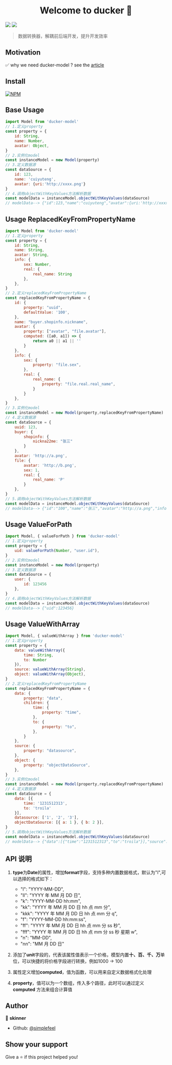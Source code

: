 <h1 align="center">Welcome to ducker 👋</h1>
<p>
  <img src="https://img.shields.io/badge/version-0.0.1-blue.svg?cacheSeconds=2592000" />
  <img src="https://badgen.net/badgesize/normal/https://raw.githubusercontent.com/simplefeel/ducker-model/master/dist/ducker.es5.js">
</p>

> 数据转换器，解耦前后端开发，提升开发效率

## Motivation

✅ why we need ducker-model ? see the [article](https://mp.weixin.qq.com/s/q6xybux0fhrUz5HE5TY0aA)

## Install

[![NPM](https://nodei.co/npm/ducker-model.png)](https://nodei.co/npm/ducker-model/)

## Base Usage

```js
import Model from 'ducker-model'
// 1.定义property
const property = {
    id: String,
    name: Number,
    avatar: Object,
}
// 2.实例化model
const instanceModel = new Model(property)
// 3.定义数据源
const dataSource = {
    id: 123,
    name: 'cuiyuteng',
    avatar: {uri:'http://xxxx.png'}
}
// 4.调用objectWithKeyValues方法解析数据
const modelData = instanceModel.objectWithKeyValues(dataSource)
// modelData--> {"id":123,"name":"cuiyuteng","avatar":{uri:'http://xxxx.png'}}
```

## Usage ReplacedKeyFromPropertyName

```js
import Model from 'ducker-model'
// 1.定义property
const property = {
    id: String,
    name: String,
	avatar: String,
	info: {
		sex: Number,
		real: {
			real_name: String
		},
	},
}
// 2.定义replacedKeyFromPropertyName
const replacedKeyFromPropertyName = {
    id: {
        property: "uuid",
        defaultValue: '100',
    },
    name: "buyer.shopinfo.nickname",
    avatar: {
        property: ["avatar", "file.avatar"],
        computed: ([a0, a1]) => {
            return a0 || a1 || ''
        }
	},
	info: {
		sex: {
			property: "file.sex",
		},
		real: {
			real_name: {
				property: "file.real.real_name",
			}
		}
	},
}
// 3.实例化model
const instanceModel = new Model(property,replacedKeyFromPropertyName)
// 4.定义数据源
const dataSource = {
    uuid: 123,
    buyer: {
        shopinfo: {
            nickna22me: "张三"
        }
    },
    avatar: 'http://a.png',
    file: {
		avatar: 'http://b.png',
		sex: 1,
        real: {
            real_name: 'P'
        }
    },
}
// 5.调用objectWithKeyValues方法解析数据
const modelData = instanceModel.objectWithKeyValues(dataSource)
// modelData--> {"id":"100","name":"张三","avatar":"http://a.png","info":{"sex":1,"real":{"real_name":"P"}}}
```

## Usage ValueForPath

```js
import Model, { valueForPath } from 'ducker-model'
// 1.定义property
const property = {
	uid: valueForPath(Number, "user.id"),
}
// 2.实例化model
const instanceModel = new Model(property)
// 3.定义数据源
const dataSource = {
    user: {
        id: 123456
    },
}
// 4.调用objectWithKeyValues方法解析数据
const modelData = instanceModel.objectWithKeyValues(dataSource)
// modelData--> {"uid":123456}
```

## Usage ValueWithArray

```js
import Model, { valueWithArray } from 'ducker-model'
// 1.定义property
const property = {
    data: valueWithArray({
        time: String,
        to: Number
    }),
	source: valueWithArray(String),
	object: valueWithArray(Object),
}
// 2.定义replacedKeyFromPropertyName
const replacedKeyFromPropertyName = {
    data: {
        property: "data",
        children: {
            time: {
                property: "time",
            },
            to: {
                property: "to",
            },
        }
    },
    source: {
        property: "datasource",
    },
    object: {
        property: "objectDataSource",
    },
}
// 3.实例化model
const instanceModel = new Model(property,replacedKeyFromPropertyName)
// 4.定义数据源
const dataSource = {
    data: [{
        time: '1231512313',
        to: 'troila'
    }],
	datasource: ['1', '2', '3'],
	objectDataSource: [{ a: 1 }, { b: 2 }],
}
// 5.调用objectWithKeyValues方法解析数据
const modelData = instanceModel.objectWithKeyValues(dataSource)
// modelData--> {"data":[{"time":"1231512313","to":"troila"}],"source":["1","2","3"],"object":[{ "a": 1 }, { "b": 2 }]}
```


## API 说明

1. **type**为**Date**的属性，增加**format**字段，支持多种内置数据格式，默认为"l",可以选择的格式如下：

   - "l": "YYYY-MM-DD",
   - "ll": "YYYY 年 MM 月 DD 日",
   - "k": "YYYY-MM-DD hh:mm",
   - "kk": "YYYY 年 MM 月 DD 日 hh 点 mm 分",
   - "kkk": "YYYY 年 MM 月 DD 日 hh 点 mm 分 q",
   - "f": "YYYY-MM-DD hh:mm:ss",
   - "ff": "YYYY 年 MM 月 DD 日 hh 点 mm 分 ss 秒",
   - "fff": "YYYY 年 MM 月 DD 日 hh 点 mm 分 ss 秒 星期 w",
   - "n": "MM-DD",
   - "nn": "MM 月 DD 日"
   
2. 添加了**unit**字段的，代表该属性值表示一个价格，模型内置**十、百、千、万**单位，可以快捷的将价格字段进行转换，例如1000 -> 100

3. 属性定义增加**computed**，值为函数，可以用来自定义数据格式化处理

4. **property**，值可以为一个数组，传入多个路径，此时可以通过定义 **computed** 方法来组合计算值

## Author

👤 **skinner**

- Github: [@simplefeel](https://github.com/simplefeel)

## Show your support

Give a ⭐️ if this project helped you!

